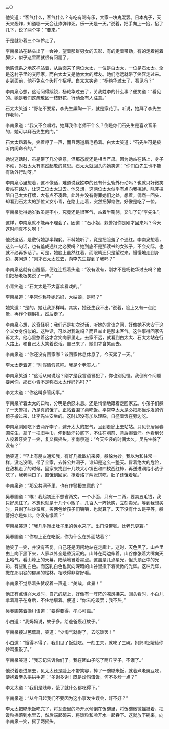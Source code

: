     三〇 

   他笑道：“客气什么，客气什么？有吃有喝有乐，大家一块鬼混罢。日本鬼子，天天来轰炸，知道哪一天会让炸弹炸死。乐一天是一天。”说着，把手向上一抬，招了几下，说了两个字：“要来。”

   于是就带着三个坤伶走了。

   李南泉站在路头出了一会神，望着那群男女的去影，有的走着带劲，有的走着拖着脚步，似乎这里面就很有问题了。

   他感慨系之地这样站着，从后面来了两位太太，一位是白太太，一位是石太太。全是这村子里的交际家，而白太太又是他太太的牌友。她们老远就带了笑容走过来。走到面前，他不免点个头打个招呼。白太太笑道：“杨艳华过去了，看见吗？”

   李南泉心想，这话问得蹊跷，杨艳华过去了，关我姓李的什么事？便笑道：“看见的。她是我们这疏散区一枝野花，行动全有人注意。”

   石太太笑道：“野花不要紧，李先生熏陶一下，就是家花了。听说，她拜了李先生作老师。”

   李南泉道：“我又不会唱戏，她拜我作老师干什么？倒是你们石先生是喜欢音乐的，她可以拜石先生的门。”

   石太太昂着头，笑着哼了一声，而且两道眉毛扬着。白太太笑道：“石先生可是极听内阁命令的。”

   她说这话时，虽是带了几分笑意，但那态度还是相当严肃。因为她站在路上，身子不动，对石太太有肃然起敬的意思。石太太就回头向她笑道：“你们白先生也不能有轨外行动呀。”

   李南泉心里想着，这不像话，难道说我姓李的还有什么轨外行动吗？也就只好微笑着站在路边，让这二位太太过去。他又想，这两位太太似乎有点向我挑衅。除非拦阻自己太太打牌，大有点不凑趣，此外并没有得罪她们之处，想着，偶然一回头，却看到石太太的那位义女小青，在路上走着，突然把脚缩住，好像是吃了一惊。

   李南泉觉得她岁数虽是不小，究竟还是很客气，站着半鞠躬，又叫了句“李先生”。

   这样，李南泉就不能再不理会了。因道：“石小姐，躲警报你是刚才回来吗？今天这时间真不久啊！”

   他说这话，是敷衍她那半鞠躬。不料她听了，竟是把脸羞了个通红。李南泉想着，这么一句话，也有羞成通红之必要吗？她到底不是那读书的女孩子，不会交际，也就不必再多话了。可是，她脸上虽然红着，而眼睛还只是望过来。慢慢地走到身边，笑问道：“刚才石太太过去，向李先生提到了我吗？”

   李南泉这就有点醒悟，便连连摇着头道：“没有没有，刚才不是杨艳华过去吗？他们把杨老板笑说了一阵。”

   小青笑道：“石太太是不大喜欢看戏的。”

   李南泉道：“平常你称呼她妈妈，大姑娘，是吗？”

   她笑道：“是的，她让我那样叫。其实，她还生我不出。”说着，脸上又有一点红晕，再作个鞠躬礼，然后走了。

   李南泉心想，这奇怪呀：我们还是初次说话，听她的言谈之间，好像她不大安于这个义女身份似的。这种话，可以对我说吗？而且举止是那末客气。这件事得回家告诉太太。他心里憋着这才含笑向家里走。去家不远，就看到白太太、石太太站在行人路上，和自己太太笑着说话。自己来了，她们才含笑而去。

   李南泉道：“你还没有回家哪？该回家休息休息了，今天累了一天。”

   李太太走着道：“别假情假意吧。我是个老实人。”

   李南泉笑道：“这话从何说起？刚才是我言语冒犯了，你也别见怪。我倒有个问题要问你，那石小青不是称石太太作妈妈吗？”

   李太太道：“你这叫多管闲事。”

   李南泉听着太太的口吻，分明是余怒未息。还是悄悄地跟着走回家去。小孩子们躲了一天警报，乃是真的饿了。正站着围了桌吃饭。平常李太太是必把那当沙发的竹椅子搬过来，让李先生安坐的。这时却没有加以理睬，自盛着饭在旁边吃。

   李南泉刚刚吃下去两斤李子，避开太太的怒气，且到走廊上去站站。只见邻居吴春圃先生，拿了一把旧手巾，伸到破汗衫底下，不住在胸前、背后擦着汗。他看到邻人咬着牙笑了一笑，复又摇摇头。李南泉道：“今天空袭的时间太久，吴先生躲了没有？”

   他笑道：“早上有朋友通知我，有好几批敌机来袭，躲躲为妙。我以为和往常一样，没吃没喝，带了全家，去躲公共洞子，谁知是这么一整天。冒着绝大的危险，在敌机走了的时候，回家来找到十几块大小锅巴和四枚西红柿，再送进洞给小孩子吃了，我老两口子，直饿到回家，抢着烙了两张饼吃，肚子还饿着呢。”

   李南泉道：“那公共洞子里，也有作警报生意的？”

   吴春圃道：“唉！我起初还不想省两文。一个小面，只有一二两，要卖五毛钱，我只好忍住了。不想也就是十几个小贩子，几百人一阵抢购，立刻卖光。等到我想买时，只剩了些炒蚕豆，买两包给孩子们嚼嚼，也就算了。天下没有什么是平等，躲警报亦是如此。你没有饿着？”

   李南泉笑道：“我几乎饿出肚子里的黄水来了。出门没带钱。比老兄更窘。”

   吴春圃道：“你府上正在吃饭，你为什么在外面站着？”

   他笑了一笑，并没有答复。自己还是闲闲地站在走廊上。这时，天色黑了。山谷里由上向下黑下来，人家以外全是昏沉沉的。山峰在两边伸着，山谷像张着大嘴向天上哈气。看山峰上的天幕，陆续地冒着星点。这虽是几点星光，但头顶正中的光彩，有些乳白色。而这乳白色也就向深暗的山谷里撒下着微微的光辉。这种光辉，撒在那阴谷的郁黑的松林，相映得非常好看。

   李南泉不觉昂着头赞叹着一声道：“美哉，此景！”

   他正有点诗兴大发时，自己的腿上，好像有一阵阵的凉风拂来。回头看时，小白儿拿着扇子在身后，不住地扇着。便道：“你去吃饭罢；我不热。”

   吴春圃笑着操川语道：“要得要得，孝心可嘉。”

   小白道：“我妈妈说，蚊子多。给爸爸轰赶蚊子。”

   李南泉接过芭蕉扇，笑道：“少淘气就得了，去吃饭罢！”

   小白道：“饿得不得了，我们见了饭就吃。一刻工夫，就吃了三碗。妈妈Ⅱ怔嫂给你炒鸡蛋饭了。”

   李南泉笑道：“我忘记告诉你们了。我在团山子吃了两斤李子，不饿了。”

   他说着走进屋去，见太太还是脸上不带笑容，捧了一碗糙米饭，就着煮老豌豆吃，便抱着拳头拱拱手道：“多谢多谢！既是炒鸡蛋饭，何不多炒一点？”

   李太太道：“我们是贱命，饿了就什么都吃得下。”

   李南泉道：“从今日起我们不要因为这小事发生误会，好不好？”

   李太太把糙米饭吃完了，将瓦壶里的冷开水倾倒在饭碗里，将饭碗微微摇撼着，把饭粒摇落到水里去，然后端起碗来，将饭粒和冷开水一起吞下。这就放下碗来，向李南泉一笑，摇了两摇头。

